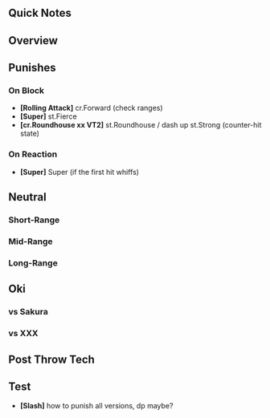 ## Quick Notes ##

## <a name="Overview">Overview</a> ##

## <a name="Punishes">Punishes</a>

### On Block ###

- **[Rolling Attack]** cr.Forward (check ranges)
- **[Super]** st.Fierce
- **[cr.Roundhouse xx VT2]** st.Roundhouse / dash up st.Strong (counter-hit state)

### On Reaction ###

- **[Super]** Super (if the first hit whiffs)

## <a name="Neutral">Neutral</a> ##

### Short-Range ###

### Mid-Range ###

### Long-Range ###

## <a name="Oki">Oki</a> ##

### vs Sakura ###

### vs XXX ###

## Post Throw Tech ##

## Test ##

- **[Slash]** how to punish all versions, dp maybe?
